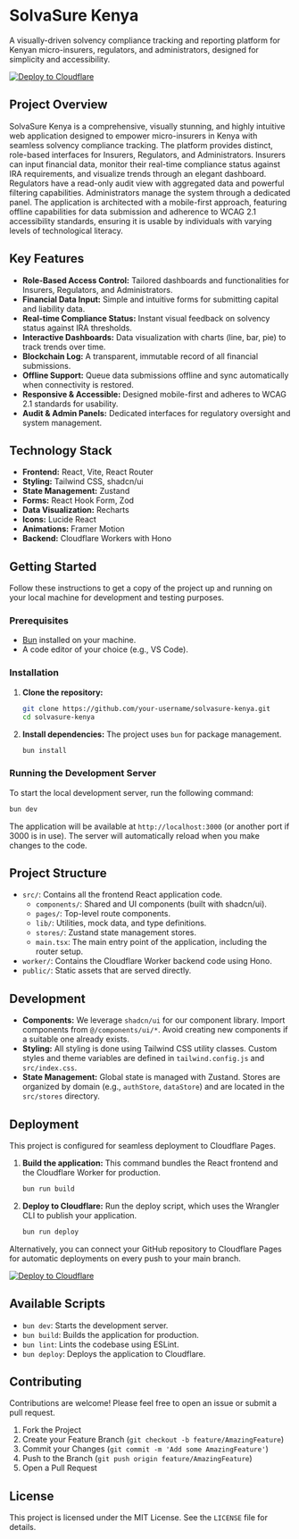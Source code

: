# SolvaSure Kenya

A visually-driven solvency compliance tracking and reporting platform for Kenyan micro-insurers, regulators, and administrators, designed for simplicity and accessibility.

[![Deploy to Cloudflare](https://deploy.workers.cloudflare.com/button)](https://deploy.workers.cloudflare.com/?url=https://github.com/KOWITI123/Blockchain-Solvency-Compliance)

## Project Overview

SolvaSure Kenya is a comprehensive, visually stunning, and highly intuitive web application designed to empower micro-insurers in Kenya with seamless solvency compliance tracking. The platform provides distinct, role-based interfaces for Insurers, Regulators, and Administrators. Insurers can input financial data, monitor their real-time compliance status against IRA requirements, and visualize trends through an elegant dashboard. Regulators have a read-only audit view with aggregated data and powerful filtering capabilities. Administrators manage the system through a dedicated panel. The application is architected with a mobile-first approach, featuring offline capabilities for data submission and adherence to WCAG 2.1 accessibility standards, ensuring it is usable by individuals with varying levels of technological literacy.

## Key Features

-   **Role-Based Access Control:** Tailored dashboards and functionalities for Insurers, Regulators, and Administrators.
-   **Financial Data Input:** Simple and intuitive forms for submitting capital and liability data.
-   **Real-time Compliance Status:** Instant visual feedback on solvency status against IRA thresholds.
-   **Interactive Dashboards:** Data visualization with charts (line, bar, pie) to track trends over time.
-   **Blockchain Log:** A transparent, immutable record of all financial submissions.
-   **Offline Support:** Queue data submissions offline and sync automatically when connectivity is restored.
-   **Responsive & Accessible:** Designed mobile-first and adheres to WCAG 2.1 standards for usability.
-   **Audit & Admin Panels:** Dedicated interfaces for regulatory oversight and system management.

## Technology Stack

-   **Frontend:** React, Vite, React Router
-   **Styling:** Tailwind CSS, shadcn/ui
-   **State Management:** Zustand
-   **Forms:** React Hook Form, Zod
-   **Data Visualization:** Recharts
-   **Icons:** Lucide React
-   **Animations:** Framer Motion
-   **Backend:** Cloudflare Workers with Hono

## Getting Started

Follow these instructions to get a copy of the project up and running on your local machine for development and testing purposes.

### Prerequisites

-   [Bun](https://bun.sh/) installed on your machine.
-   A code editor of your choice (e.g., VS Code).

### Installation

1.  **Clone the repository:**
    ```bash
    git clone https://github.com/your-username/solvasure-kenya.git
    cd solvasure-kenya
    ```

2.  **Install dependencies:**
    The project uses `bun` for package management.
    ```bash
    bun install
    ```

### Running the Development Server

To start the local development server, run the following command:

```bash
bun dev
```

The application will be available at `http://localhost:3000` (or another port if 3000 is in use). The server will automatically reload when you make changes to the code.

## Project Structure

-   `src/`: Contains all the frontend React application code.
    -   `components/`: Shared and UI components (built with shadcn/ui).
    -   `pages/`: Top-level route components.
    -   `lib/`: Utilities, mock data, and type definitions.
    -   `stores/`: Zustand state management stores.
    -   `main.tsx`: The main entry point of the application, including the router setup.
-   `worker/`: Contains the Cloudflare Worker backend code using Hono.
-   `public/`: Static assets that are served directly.

## Development

-   **Components:** We leverage `shadcn/ui` for our component library. Import components from `@/components/ui/*`. Avoid creating new components if a suitable one already exists.
-   **Styling:** All styling is done using Tailwind CSS utility classes. Custom styles and theme variables are defined in `tailwind.config.js` and `src/index.css`.
-   **State Management:** Global state is managed with Zustand. Stores are organized by domain (e.g., `authStore`, `dataStore`) and are located in the `src/stores` directory.

## Deployment

This project is configured for seamless deployment to Cloudflare Pages.

1.  **Build the application:**
    This command bundles the React frontend and the Cloudflare Worker for production.
    ```bash
    bun run build
    ```

2.  **Deploy to Cloudflare:**
    Run the deploy script, which uses the Wrangler CLI to publish your application.
    ```bash
    bun run deploy
    ```

Alternatively, you can connect your GitHub repository to Cloudflare Pages for automatic deployments on every push to your main branch.

[![Deploy to Cloudflare](https://deploy.workers.cloudflare.com/button)](https://deploy.workers.cloudflare.com/?url=https://github.com/KOWITI123/Blockchain-Solvency-Compliance)

## Available Scripts

-   `bun dev`: Starts the development server.
-   `bun build`: Builds the application for production.
-   `bun lint`: Lints the codebase using ESLint.
-   `bun deploy`: Deploys the application to Cloudflare.

## Contributing

Contributions are welcome! Please feel free to open an issue or submit a pull request.

1.  Fork the Project
2.  Create your Feature Branch (`git checkout -b feature/AmazingFeature`)
3.  Commit your Changes (`git commit -m 'Add some AmazingFeature'`)
4.  Push to the Branch (`git push origin feature/AmazingFeature`)
5.  Open a Pull Request

## License

This project is licensed under the MIT License. See the `LICENSE` file for details.